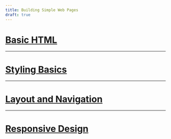 ```yaml
---
title: Building Simple Web Pages
draft: true
---
```


# [Basic HTML](../lectures/day-01)

---

# [Styling Basics](../lectures/day-02)

---

# [Layout and Navigation](../lectures/day-03)

---

# [Responsive Design](../lectures/day-04)
